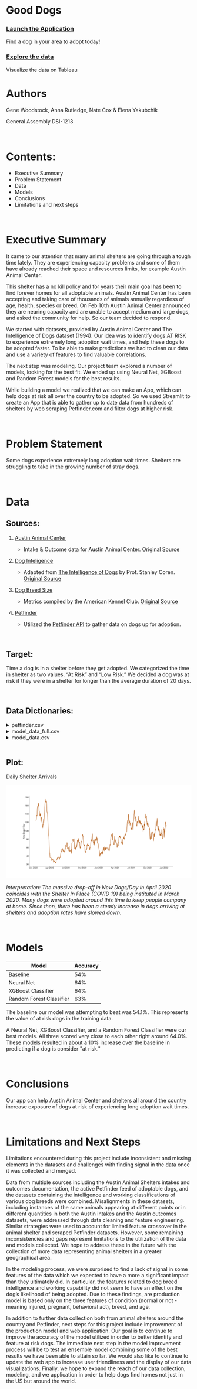 # Good Dogs

### [Launch the Application](https://share.streamlit.io/gwoodstock/gooddogs/main/streamlit/streamlit_app.py)
Find a dog in your area to adopt today!

### [Explore the data](https://public.tableau.com/app/profile/anna.rutledge4407/viz/FindyourDog/Dashboard1) 
Visualize the data on Tableau
<br>

# Authors
Gene Woodstock, Anna Rutledge, Nate Cox & Elena Yakubchik

General Assembly DSI-1213

<br>

# Contents:
- Executive Summary
- Problem Statement
- Data
- Models
- Conclusions
- Limitations and next steps

<br>

# Executive Summary
It came to our attention that many animal shelters are going through a tough time lately. They are experiencing capacity problems and some of them have already reached their space and resources limits, for example Austin Animal Center.
 
This shelter has a no kill policy and for years their main goal has been to find forever homes for all adoptable animals. Austin Animal Center has been accepting and taking care of thousands of animals annually regardless of age, health, species or breed. On Feb 10th Austin Animal Center announced they are nearing capacity and are unable to accept medium and large dogs, and asked the community for help. So our team decided to respond.
 
We started with datasets, provided by Austin Animal Center and The Intelligence of Dogs dataset (1994). Our idea was to identify dogs AT RISK to experience extremely long adoption wait times, and help these dogs to be adopted faster. To be able to make predictions we had to clean our data and use a variety of features to find valuable correlations.
 
The next step was modeling. Our project team explored a number of models, looking for the best fit. We ended up using Neural Net, XGBoost and Random Forest models for the best results.
 
While building a model we realized that we can make an App, which can help dogs at risk all over the country to be adopted. So we used Streamlit to create an App that is able to gather up to date data from hundreds of shelters by web scraping Petfinder.com and filter dogs at higher risk.


<br>

# Problem Statement

Some dogs experience extremely long adoption wait times. Shelters are struggling to take in the growing number of stray dogs. 

<br>

# Data

## Sources:

1) [Austin Animal Center](https://github.com/gwoodstock/project4/blob/main/datasets/cleaned_data/austin.csv)

    - Intake & Outcome data for Austin Animal Center. [Original Source](https://data.world/siyeh/austin-animal-center-live-data)

2) [Dog Inteligence](https://github.com/gwoodstock/project4/blob/main/datasets/raw_data/dog_intelligence.csv)

    - Adapted from [The Intelligence of Dogs](https://www.goodreads.com/book/show/396926.The_Intelligence_of_Dogs) by Prof. Stanley Coren. [Original Source](https://data.world/len/intelligence-of-dogs)

3) [Dog Breed Size](https://github.com/gwoodstock/project4/blob/main/datasets/raw_data/akc_breed_info.csv)

    - Metrics compiled by the American Kennel Club. [Original Source](https://data.world/len/dog-canine-breed-size-akc)


4) [Petfinder](https://github.com/gwoodstock/project4/blob/main/datasets/raw_data/petfinder.csv)

    - Utilized the [Petfinder API](https://www.petfinder.com/developers/) to gather data on dogs up for adoption.

<br>

## Target:

Time a dog is in a shelter before they get adopted. We categorized the time in shelter as two values. “At Risk” and “Low Risk.”
We decided a dog was at risk if they were in a shelter for longer than the average duration of 20 days.

<br>

## Data Dictionaries:

<details>
    <summary>petfinder.csv</summary>

|Feature|Type|Dataset|Description|
|-------|----|-------|-----------|
|age|string|petfinder.csv|The age of the dog (Baby = 0-0.5, Young = 0.5-2, Adult = 2-8, or Senior = 8+)|
|gender|int|petfinder.csv|The gender of the dog (Male = 1, Female = 0|
|size|string|petfinder.csv|The size of the dog (Small, Medium, or Large)|
|name|string|petfinder.csv|The name of the dog|
|breed_1|string|petfinder.csv|The primary breed of the dog|
|breed_2|string|petfinder.csv|The secondary breed of the dog (if there is one)|
|purebreed|int|petfinder.csv|Whether or not the dog is a purebreed. Purebreed = 1, Not Purebreed = 0|
|color|string|petfinder.csv|List of fur colors of the dog|
|intact_out|int|petfinder.csv|Whether or not the dog was spayed/neutered. Never spayed/neutered = 1, spayed/neutered = 0|
|injured|int|petfinder.csv|Whether or not the dog has any medical condidtion or injured in any way. Injured = 1, Not Injured = 0|
|age_out|float|petfinder.csv||
|primary color|string|petfinder.csv|The primary color of the dog's fur|
|secondary color|string|petfinder.csv|The secondary color of the dog's fur|
|cond|int|petfinder.csv|The condition of the dog. Petfinder lists it as "special_needs." Normal = 1, Abnormal = 0|
|breed|string|petfinder.csv|The primary breed name. Cleaned for modeling|
|pred_at_risk|float|petfinder.csv|The predicted "risk" probability. Ranges from 0-1. The higher the value, the higher the probability the dog will be deemed "at risk" and in a shelter for a longer period of time|
</details>

<details>
    <summary>model_data_full.csv</summary>

|Feature|Type|Dataset|Description|
|-------|----|-------|-----------|
|intake_type|string|model_data_full.csv|The reason the dog is in the shelter. (stray, surrender, public_assist, abandoned, euth_request)|
|condition|string|model_data_full.csv|The condition the dog was in when coming to the shelter (normal, injured, sick, nursing, aged, other, medical, pregnant, neonatal, behavior)|
|age_in|int|model_data_full.csv|The age of the dog when entering the shelter|
|breed|string|model_data_full.csv|The breed of the dog (includes mixed breed names, or two breeds joined with a "/")|
|outcome|string|model_data_full.csv|The outcome of the dog (adoption, transfer, return_owner, euthanasia, died, disposal, missing)|
|age_out|float|model_data_full.csv|The age of the dog when leaves the shelter|
|sex|int|model_data_full.csv|The sex of the dog|
|intact_out|int|model_data_full.csv|Whether or not the dog was spayed/neutered. Never spayed/neutered = 1, spayed/neutered = 0|
|age|string|model_data_full.csv|The age of the dog (Baby = 0-0.5, Young = 0.5-2, Adult = 2-8, or Senior = 8+)|
|primary_color|string|model_data_full.csv|The primary color of the dog's fur|
|secondary_color|string|model_data_full.csv|The secondary color of the dog's fur|
|breed_1|string|model_data_full.csv|The primary breed of the dog|
|breed_2|string|model_data_full.csv|The secondary breed of the dog|
|pure|int|model_data_full.csv|Whether the dog is a purebreed. Purebreed = 1, Not Purebreed = 0|
|obey|float|model_data_full.csv|The percent scoring of a dog's obedience (represented as a float). This score was taken from canine psychologist, Stanley Coren|
|reps_lower|float|model_data_full.csv|The low end of a range of reps it took a dog to follow a command|
|reps_upper|float|model_data_full.csv|The high end of a range of reps it took a dog to follow a command|
|height_low_inches|float|model_data_full.csv|The low end of a height range for a dog breed|
|height_high_inches|float|model_data_full.csv|The high end of a height range for a dog breed|
|weight_low_lbs|float|model_data_full.csv|The low end of a weight range for a dog breed|
|weight_high_lbs|float|model_data_full.csv|The high end of a weight range for a dog breed|
|time_in_shelter|int|model_data_full.csv|The amount of days a dog spent in a shelter|
|date|datetime|model_data_full.csv|The date of the dog's outcome|
|month|int|model_data_full.csv|The month of a dog's outcome|
|at_risk|int|model_data_full.csv|Whether a dog is considered at risk. At risk = 1, low risk = 0|
|cond|int|model_data_full.csv|Binarized "outcome" feature used for modeling|
</details>

<details>
    <summary>model_data.csv</summary>

|Feature|Type|Dataset|Description|
|-------|----|-------|-----------|
|cond|int|model_data.csv|Binarized "outcome" feature used for modeling|
|age|string|model_data.csv|The age of the dog (Baby = 0-0.5, Young = 0.5-2, Adult = 2-8, or Senior = 8+)|
|color|string|model_data.csv|The primary color of the dog's fur|
|breed|string|model_data.csv|The primary breed of the dog|
|target|int|model_data.csv|Whether a dog is considered at risk. At risk = 1, low risk = 0|
</details>

<br>

## Plot:

Daily Shelter Arrivals

<img src='presentation_images/rolling_avg.png'>

*Interpretation: The massive drop-off in New Dogs/Day in April 2020 coincides with the Shelter In Place (COVID 19) being instituted in March 2020. Many dogs were adopted around this time to keep people company at home. Since then, there has been a steady increase in dogs arriving at shelters and adoption rates have slowed down.*

<br>

# Models

|Model|Accuracy|
|-----|--------|
|Baseline|54%|
|Neural Net|64%|
|XGBoost Classifier|64%|
|Random Forest Classifier|63%|

The baseline our model was attempting to beat was 54.1%. This represents the value of at risk dogs in the training data.

A Neural Net, XGBoost Classifier, and a Random Forest Classifier were our best models. All three scored very close to each other right around 64.0%. These models resulted in about a 10% increase over the baseline in predicting if a dog is consider "at risk."

<br>

# Conclusions

Our app can help Austin Animal Center and shelters all around the country increase exposure of dogs at risk of experiencing long adoption wait times.

<br>

# Limitations and Next Steps

Limitations encountered during this project include inconsistent and missing elements in the datasets and challenges with finding signal in the data once it was collected and merged. 

Data from multiple sources including the Austin Animal Shelters intakes and outcomes documentation, the active Petfinder feed of adoptable dogs, and the datasets containing the intelligence and working classifications of various dog breeds were combined. Misalignments in these datasets, including instances of the same animals appearing at different points or in different quantities in both the Austin intakes and the Austin outcomes datasets, were addressed through data cleaning and feature engineering. Similar strategies were used to account for limited feature crossover in the animal shelter and scraped Petfinder datasets. However, some remaining inconsistencies and gaps represent limitations to the utilization of the data and models collected. We hope to address these in the future with the collection of more data representing animal shelters in a greater geographical area.

In the modeling process, we were surprised to find a lack of signal in some features of the data which we expected to have a more a significant impact than they ultimately did. In particular, the features related to dog breed intelligence and working capability did not seem to have an effect on the dog’s likelihood of being adopted. Due to these findings, are production model is based only on the three features of condition (normal or not - meaning injured, pregnant, behavioral act), breed, and age.

In addition to further data collection both from animal shelters around the country and Petfinder, next steps for this project include improvement of the production model and web application. Our goal is to continue to improve the accuracy of the model utilized in order to better identify and feature at risk dogs. The immediate next step in the model improvement process will be to test an ensemble model combining some of the best results we have been able to attain so far. We would also like to continue to update the web app to increase user friendliness and the display of our data visualizations. Finally, we hope to expand the reach of our data collection, modeling, and we application in order to help dogs find homes not just in the US but around the world.
